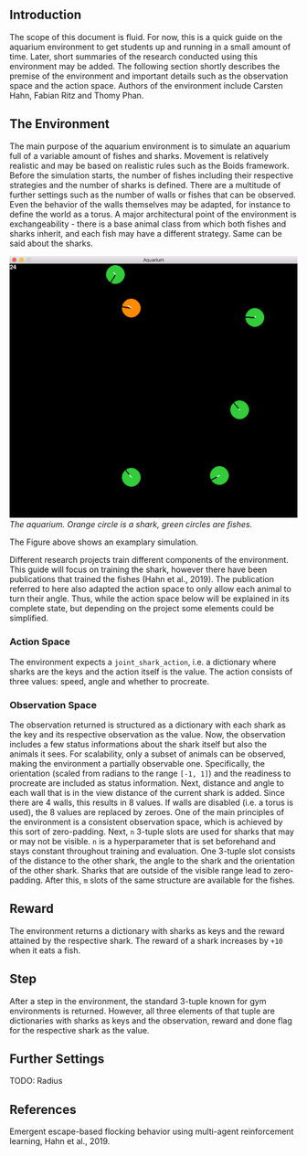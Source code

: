 ## Introduction

The scope of this document is fluid. For now, this is a quick guide on the
aquarium environment to get students up and running in a small amount of time.
Later, short summaries of the research conducted using this environment may be
added.
The following section shortly describes the premise of the environment and
important details such as the observation space and the action space.
Authors of the environment include Carsten Hahn, Fabian Ritz and Thomy Phan.

## The Environment

The main purpose of the aquarium environment is to simulate an aquarium full of
a variable amount of fishes and sharks. Movement is relatively realistic and
may be based on realistic rules such as the Boids framework.
Before the simulation starts, the number of fishes including their respective
strategies and the number of sharks is defined. There are a multitude of
further settings such as the number of walls or fishes that can be observed.
Even the behavior of the walls themselves may be adapted, for instance to
define the world as a torus.
A major architectural point of the environment is exchangeability - there is
a base animal class from which both fishes and sharks inherit, and each fish
may have a different strategy. Same can be said about the sharks.

![demo](demo.png)
*The aquarium. Orange circle is a shark, green circles are fishes.*

The Figure above shows an examplary simulation.

Different research projects train different components of the environment. This
guide will focus on training the shark, however there have been publications
that trained the fishes (Hahn et al., 2019). The publication referred to here also
adapted the action space to only allow each animal to turn their angle. Thus,
while the action space below will be explained in its complete state, but
depending on the project some elements could be simplified.

### Action Space

The environment expects a `joint_shark_action`, i.e. a dictionary where
sharks are the keys and the action itself is the value. The action consists of
three values: speed, angle and whether to procreate.

### Observation Space

The observation returned is structured as a dictionary with each shark as the
key and its respective observation as the value. Now, the observation includes
a few status informations about the shark itself but also the animals it sees.
For scalability, only a subset of animals can be observed, making the
environment a partially observable one. Specifically, the orientation (scaled
from radians to the range `[-1, 1]`) and the readiness to procreate are
included as status information. Next, distance and angle to each wall that is
in the view distance of the current shark is added. Since there are 4 walls,
this results in 8 values. If walls are disabled (i.e. a torus is used), the 8
values are replaced by zeroes. One of the main principles of the environment is
a consistent observation space, which is achieved by this sort of zero-padding.
Next, `n` 3-tuple slots are used for sharks that may or may not be visible. `n`
is a hyperparameter that is set beforehand and stays constant throughout
training and evaluation. One 3-tuple slot consists of the distance to the other
shark, the angle to the shark and the orientation of the other shark. Sharks
that are outside of the visible range lead to zero-padding. After this, `m`
slots of the same structure are available for the fishes.

## Reward

The environment returns a dictionary with sharks as keys and the reward
attained by the respective shark. The reward of a shark increases by `+10` when
it eats a fish.

## Step

After a step in the environment, the standard 3-tuple known for gym
environments is returned. However, all three elements of that tuple are
dictionaries with sharks as keys and the observation, reward and done flag for
the respective shark as the value.

## Further Settings

TODO: Radius

## References

Emergent escape-based flocking behavior using multi-agent reinforcement learning, Hahn et al., 2019.
